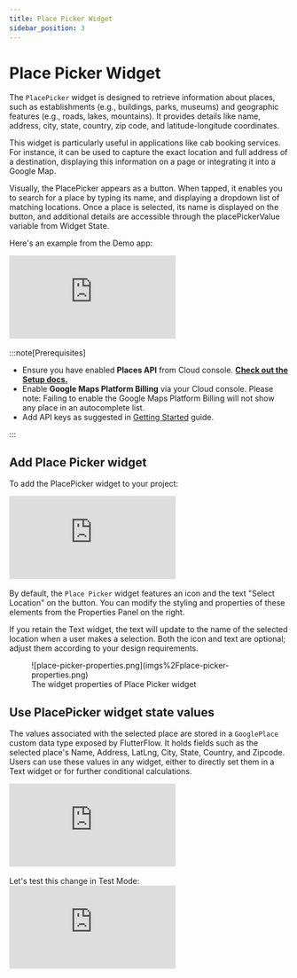 ```yaml
---
title: Place Picker Widget
sidebar_position: 3
---
```


# Place Picker Widget

The `PlacePicker` widget is designed to retrieve information about places, such as establishments (e.g., buildings, parks, museums) and geographic features (e.g., roads, lakes, mountains). It provides details like name, address, city, state, country, zip code, and latitude-longitude coordinates.

This widget is particularly useful in applications like cab booking services. For instance, it can be used to capture the exact location and full address of a destination, displaying this information on a page or integrating it into a Google Map.

Visually, the PlacePicker appears as a button. When tapped, it enables you to search for a place by typing its name, and displaying a dropdown list of matching locations. Once a place is selected, its name is displayed on the button, and additional details are accessible through the placePickerValue variable from Widget State.

Here's an example from the Demo app:

<div style={{
    position: 'relative',
    paddingBottom: 'calc(115.38461538461537% + 41px)', // Keeps the aspect ratio and additional padding
    height: 0,
    width: '100%'
}}>
    <iframe 
        src="https://demo.arcade.software/EQ4xhHBgjMp4wbm3aTin?embed&show_copy_link=true"
        title="Place Picker Widget"
        style={{
            position: 'absolute',
            top: 0,
            left: 0,
            width: '100%',
            height: '100%',
            colorScheme: 'light'
        }}
        frameborder="0"
        loading="lazy"
        webkitAllowFullScreen
        mozAllowFullScreen
        allowFullScreen
        allow="clipboard-write">
    </iframe>
</div>

<p></p>

:::note[Prerequisites]
- Ensure you have enabled **Places API** from Cloud console. [**Check out the Setup docs.**](generate-maps-keys)
- Enable **Google Maps Platform Billing** via your Cloud console. Please note: Failing to enable the Google Maps Platform Billing will not show any place in an autocomplete list.
- Add API keys as suggested in [Getting Started](generate-maps-keys) guide.

:::
<figure>
    
  <figcaption class="centered-caption"></figcaption>
</figure>

## Add Place Picker widget

To add the PlacePicker widget to your project:

<div style={{
    position: 'relative',
    paddingBottom: 'calc(56.67989417989418% + 41px)', // Keeps the aspect ratio and additional padding
    height: 0,
    width: '100%'
}}>
    <iframe 
        src="https://demo.arcade.software/uWaLSOHPZctjnGik03Pu?embed&show_copy_link=true"
        title="Add Place Picker widget"
        style={{
            position: 'absolute',
            top: 0,
            left: 0,
            width: '100%',
            height: '100%',
            colorScheme: 'light'
        }}
        frameborder="0"
        loading="lazy"
        webkitAllowFullScreen
        mozAllowFullScreen
        allowFullScreen
        allow="clipboard-write">
    </iframe>
</div>

<p></p>

By default, the `Place Picker` widget features an icon and the text "Select Location" on the 
button. You can modify the styling and properties of these elements from the Properties Panel on 
the right.

If you retain the Text widget, the text will update to the name of the selected location when a user makes a selection. Both the icon and text are optional; adjust them according to your design requirements.

<figure>
    ![place-picker-properties.png](imgs%2Fplace-picker-properties.png)
  <figcaption class="centered-caption">The widget properties of Place Picker widget</figcaption>
</figure>

## Use PlacePicker widget state values

The values associated with the selected place are stored in a `GooglePlace` custom data type exposed by FlutterFlow. It holds fields such as the selected place's Name, Address, LatLng, City, State, Country, and Zipcode. Users can use these values in any widget, either to directly set them in a Text widget or for further conditional calculations.

<div style={{
    position: 'relative',
    paddingBottom: 'calc(56.67989417989418% + 41px)', // Keeps the aspect ratio and additional padding
    height: 0,
    width: '100%'
}}>
    <iframe 
        src="https://demo.arcade.software/uWaLSOHPZctjnGik03Pu?embed&show_copy_link=true"
        title="Use PlacePicker widget state"
        style={{
            position: 'absolute',
            top: 0,
            left: 0,
            width: '100%',
            height: '100%',
            colorScheme: 'light'
        }}
        frameborder="0"
        loading="lazy"
        webkitAllowFullScreen
        mozAllowFullScreen
        allowFullScreen
        allow="clipboard-write">
    </iframe>
</div>

<p></p>
Let's test this change in Test Mode:

<div style={{
    position: 'relative',
    paddingBottom: 'calc(56.67989417989418% + 41px)', // Keeps the aspect ratio and additional padding
    height: 0,
    width: '100%'
}}>
    <iframe 
        src="https://demo.arcade.software/2ncapOklwNGM3ETCntdl?embed&show_copy_link=true"
        title="Place Picker Test"
        style={{
            position: 'absolute',
            top: 0,
            left: 0,
            width: '100%',
            height: '100%',
            colorScheme: 'light'
        }}
        frameborder="0"
        loading="lazy"
        webkitAllowFullScreen
        mozAllowFullScreen
        allowFullScreen
        allow="clipboard-write">
    </iframe>
</div>

